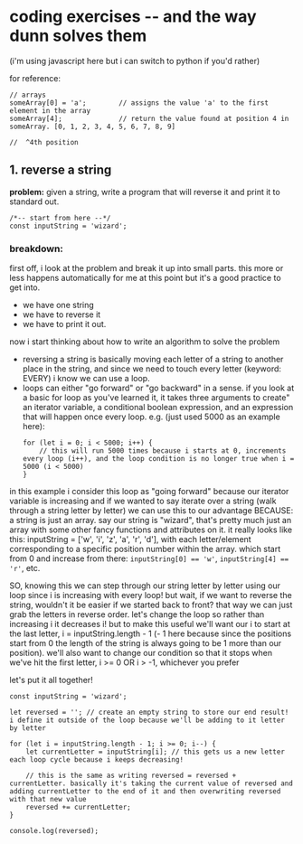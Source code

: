 # coding exercises -- and the way dunn solves them

(i'm using javascript here but i can switch to python if you'd rather)

for reference:
```
// arrays
someArray[0] = 'a';        // assigns the value 'a' to the first element in the array
someArray[4];              // return the value found at position 4 in someArray. [0, 1, 2, 3, 4, 5, 6, 7, 8, 9]
																																													//  ^4th position
```

## 1. reverse a string

**problem:** given a string, write a program that will reverse it and print it to standard out.

```
/*-- start from here --*/
const inputString = 'wizard';
```

### breakdown:
first off, i look at the problem and break it up into small parts. this more or less happens automatically for me at this point but it's a good practice to get into.
- we have one string
- we have to reverse it
- we have to print it out.

now i start thinking about how to write an algorithm to solve the problem
- reversing a string is basically moving each letter of a string to another place in the string, 
  and since we need to touch every letter (keyword: EVERY) i know we can use a loop.
- loops can either "go forward" or "go backward" in a sense. if you look at a basic for loop as you've learned it, it takes three arguments to create"
	an iterator variable, a conditional boolean expression, and an expression that will happen once every loop.
	e.g. (just used 5000 as an example here): 
	```
	for (let i = 0; i < 5000; i++) {
		// this will run 5000 times because i starts at 0, increments every loop (i++), and the loop condition is no longer true when i = 5000 (i < 5000)
	}
	```

in this example i consider this loop as "going forward" because our iterator variable is increasing and if
we wanted to say iterate over a string (walk through a string letter by letter) we can use this to our advantage BECAUSE:
	a string is just an array. say our string is "wizard", that's pretty much just an array with some other fancy functions and attributes on it.
	it really looks like this: inputString = ['w', 'i', 'z', 'a', 'r', 'd'], with each letter/element corresponding to a specific position number within the array.
	which start from 0 and increase from there: `inputString[0] == 'w'`, `inputString[4] == 'r'`, etc.

SO, knowing this we can step through our string letter by letter using our loop since i is increasing with every loop!
but wait, if we want to reverse the string, wouldn't it be easier if we started back to front? that way we can just grab the letters in reverse order.
let's change the loop so rather than increasing i it decreases i! but to make this useful we'll want our i to start at the last letter, i = inputString.length - 1 (- 1 here because since the positions start from 0 the length of the string is always going to be 1 more than our position). we'll also want to change our condition so that it stops when we've hit the first letter, i >= 0 OR i > -1, whichever you prefer

let's put it all together!

```
const inputString = 'wizard';

let reversed = ''; // create an empty string to store our end result! i define it outside of the loop because we'll be adding to it letter by letter

for (let i = inputString.length - 1; i >= 0; i--) {
	let currentLetter = inputString[i]; // this gets us a new letter each loop cycle because i keeps decreasing!

	// this is the same as writing reversed = reversed + currentLetter. basically it's taking the current value of reversed and adding currentLetter to the end of it and then overwriting reversed with that new value
	reversed += currentLetter;
}

console.log(reversed);
```

